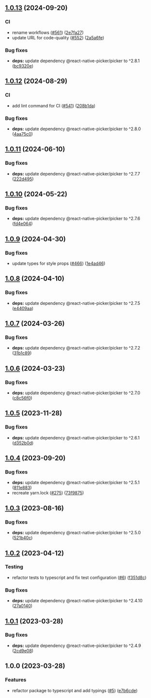 ## [1.0.13](https://github.com/technology-studio/select-input-react-native/compare/v1.0.12...v1.0.13) (2024-09-20)


### CI

* rename workflows ([#561](https://github.com/technology-studio/select-input-react-native/issues/561)) ([2e7fa27](https://github.com/technology-studio/select-input-react-native/commit/2e7fa27194b8f7f7b9f8d85a7c041dfb582db507))
* update URL for code-quality ([#552](https://github.com/technology-studio/select-input-react-native/issues/552)) ([2a5a6fe](https://github.com/technology-studio/select-input-react-native/commit/2a5a6fed8179973dca51f88c92875f75e00858d3))


### Bug fixes

* **deps:** update dependency @react-native-picker/picker to ^2.8.1 ([bc9320e](https://github.com/technology-studio/select-input-react-native/commit/bc9320e59803f1545ebbc0526101bbfe1c575d28))

## [1.0.12](https://github.com/technology-studio/select-input-react-native/compare/v1.0.11...v1.0.12) (2024-08-29)


### CI

* add lint command for CI ([#541](https://github.com/technology-studio/select-input-react-native/issues/541)) ([208b1da](https://github.com/technology-studio/select-input-react-native/commit/208b1da19848d11d3c88a9ebe8d59c58dbdc4923))


### Bug fixes

* **deps:** update dependency @react-native-picker/picker to ^2.8.0 ([4aa75c0](https://github.com/technology-studio/select-input-react-native/commit/4aa75c026dbc8859f9abe7a7cc2918c45ada50c9))

## [1.0.11](https://github.com/technology-studio/select-input-react-native/compare/v1.0.10...v1.0.11) (2024-06-10)


### Bug fixes

* **deps:** update dependency @react-native-picker/picker to ^2.7.7 ([222d495](https://github.com/technology-studio/select-input-react-native/commit/222d4952b2b8a3f976687e11dace2cb1708cfbbe))

## [1.0.10](https://github.com/technology-studio/select-input-react-native/compare/v1.0.9...v1.0.10) (2024-05-22)


### Bug fixes

* **deps:** update dependency @react-native-picker/picker to ^2.7.6 ([fd4e064](https://github.com/technology-studio/select-input-react-native/commit/fd4e064332cb02c8e9942fa117a12a240fc13deb))

## [1.0.9](https://github.com/technology-studio/select-input-react-native/compare/v1.0.8...v1.0.9) (2024-04-30)


### Bug fixes

* update types for style props ([#466](https://github.com/technology-studio/select-input-react-native/issues/466)) ([1e4ad46](https://github.com/technology-studio/select-input-react-native/commit/1e4ad4670f607f3477eafb8fa4ae0fc0ebf0ba6e))

## [1.0.8](https://github.com/technology-studio/select-input-react-native/compare/v1.0.7...v1.0.8) (2024-04-10)


### Bug fixes

* **deps:** update dependency @react-native-picker/picker to ^2.7.5 ([e4409aa](https://github.com/technology-studio/select-input-react-native/commit/e4409aafbaeb4babcc548d8a8c3b95f0ade6367b))

## [1.0.7](https://github.com/technology-studio/select-input-react-native/compare/v1.0.6...v1.0.7) (2024-03-26)


### Bug fixes

* **deps:** update dependency @react-native-picker/picker to ^2.7.2 ([31b1c89](https://github.com/technology-studio/select-input-react-native/commit/31b1c89f021f52182dfc77a3641fd51b9d407296))

## [1.0.6](https://github.com/technology-studio/select-input-react-native/compare/v1.0.5...v1.0.6) (2024-03-23)


### Bug fixes

* **deps:** update dependency @react-native-picker/picker to ^2.7.0 ([c8c56f0](https://github.com/technology-studio/select-input-react-native/commit/c8c56f052c4e88766cc26c6364476b168aee441b))

## [1.0.5](https://github.com/technology-studio/select-input-react-native/compare/v1.0.4...v1.0.5) (2023-11-28)


### Bug fixes

* **deps:** update dependency @react-native-picker/picker to ^2.6.1 ([d352b0d](https://github.com/technology-studio/select-input-react-native/commit/d352b0d11ed54de7cf4ae2b2a1c48bde75a57ecc))

## [1.0.4](https://github.com/technology-studio/select-input-react-native/compare/v1.0.3...v1.0.4) (2023-09-20)


### Bug fixes

* **deps:** update dependency @react-native-picker/picker to ^2.5.1 ([811e883](https://github.com/technology-studio/select-input-react-native/commit/811e8836103fe7ea3c6b4643a1b3d1146811879f))
* recreate yarn.lock ([#275](https://github.com/technology-studio/select-input-react-native/issues/275)) ([73f9875](https://github.com/technology-studio/select-input-react-native/commit/73f98753ae18fc33e087ffe64aab4af091cc8fa2))

## [1.0.3](https://github.com/technology-studio/select-input-react-native/compare/v1.0.2...v1.0.3) (2023-08-16)


### Bug fixes

* **deps:** update dependency @react-native-picker/picker to ^2.5.0 ([521b40c](https://github.com/technology-studio/select-input-react-native/commit/521b40c04255df6bce7289df2432f15e79f0e6ba))

## [1.0.2](https://github.com/technology-studio/select-input-react-native/compare/v1.0.1...v1.0.2) (2023-04-12)


### Testing

* refactor tests to typescript and fix test configuration ([#6](https://github.com/technology-studio/select-input-react-native/issues/6)) ([f351d8c](https://github.com/technology-studio/select-input-react-native/commit/f351d8c9074e19f1dc6c1393b3eb8a929408d341))


### Bug fixes

* **deps:** update dependency @react-native-picker/picker to ^2.4.10 ([27a0140](https://github.com/technology-studio/select-input-react-native/commit/27a01401e1f83a87d3e6f42fbd75cacc3d0825f6))

## [1.0.1](https://github.com/technology-studio/select-input-react-native/compare/v1.0.0...v1.0.1) (2023-03-28)


### Bug fixes

* **deps:** update dependency @react-native-picker/picker to ^2.4.9 ([2cd9e08](https://github.com/technology-studio/select-input-react-native/commit/2cd9e081574a0fb7e489c41016b41b128faba80d))

## 1.0.0 (2023-03-28)


### Features

* refactor package to typescript and add typings ([#5](https://github.com/technology-studio/select-input-react-native/issues/5)) ([e7b6cde](https://github.com/technology-studio/select-input-react-native/commit/e7b6cde37ff2d984eac91a4cd9e0ceb46391006d))
